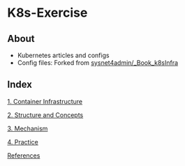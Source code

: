 # K8s-Exercise

## About

- Kubernetes articles and configs
- Config files: Forked from [sysnet4admin/_Book_k8sInfra](https://github.com/sysnet4admin/_Book_k8sInfra)

## Index

[1. Container Infrastructure](K8s-Exerci%20c97d9/1%20Containe%20fb1bc.md)

[2. Structure and Concepts](K8s-Exerci%20c97d9/2%20Structur%2038f03.md)

[3. Mechanism](K8s-Exerci%20c97d9/3%20Mechanis%20bac5a.md)

[4. Practice](K8s-Exerci%20c97d9/4%20Practice%2078acc.md)

[References](K8s-Exerci%20c97d9/References%2066407.md)